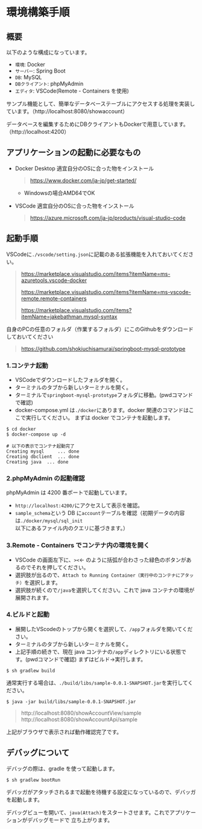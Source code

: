 # 環境構築手順

## 概要
以下のような構成になっています。

- `環境`: Docker
- `サーバー`: Spring Boot
- `DB`: MySQL
- `DBクライアント`: phpMyAdmin
- `エディタ`: VSCode(Remote - Containers を使用)

サンプル機能として、簡単なデータベーステーブルにアクセスする処理を実装しています。（http://localhost:8080/showaccount）

データベースを編集するためにDBクライアントもDockerで用意しています。（http://localhost:4200）

## アプリケーションの起動に必要なもの
- Docker Desktop
  適宜自分のOSに合った物をインストール
  > https://www.docker.com/ja-jp/get-started/
  
  - Windowsの場合AMD64でOK
- VSCode
  適宜自分のOSに合った物をインストール
  > https://azure.microsoft.com/ja-jp/products/visual-studio-code

## 起動手順

VSCodeに`./vscode/setting.json`に記載のある拡張機能を入れておいてください。
> https://marketplace.visualstudio.com/items?itemName=ms-azuretools.vscode-docker
> 
> https://marketplace.visualstudio.com/items?itemName=ms-vscode-remote.remote-containers
> 
> https://marketplace.visualstudio.com/items?itemName=jakebathman.mysql-syntax

自身のPCの任意のフォルダ（作業するフォルダ）にこのGithubをダウンロードしておいてください
> https://github.com/shokiuchisamurai/springboot-mysql-prototype

### 1.コンテナ起動
- VSCodeでダウンロードしたフォルダを開く。
- ターミナルのタブから新しいターミナルを開く。
- ターミナルで`springboot-mysql-prototype`フォルダに移動。(pwdコマンドで確認)
- docker-compose.yml は`./docker`にあります。docker 関連のコマンドはここで実行してください。
まずは docker でコンテナを起動します。

```bash:
$ cd docker
$ docker-compose up -d

# 以下の表示でコンテナ起動完了
Creating mysql     ... done
Creating dbclient  ... done
Creating java  ... done
```

### 2.phpMyAdmin の起動確認
phpMyAdmin は 4200 番ポートで起動しています。
- `http://localhost:4200/`にアクセスして表示を確認。
- `sample_schema`という DB に`account`テーブルを確認（初期データの内容は`./docker/mysql/sql_init` 以下にあるファイル内のクエリに基づきます。）

### 3.Remote - Containers でコンテナ内の環境を開く
- VSCode の画面左下に、`><`← のように括弧が合わさった緑色のボタンがあるのでそれを押してください。
- 選択肢が出るので、`Attach to Running Container（実行中のコンテナにアタッチ）`を選択します。
- 選択肢が続くので`/java`を選択してください。これで java コンテナの環境が展開されます。

### 4.ビルドと起動
- 展開したVScodeのトップから開くを選択して、`/app`フォルダを開いてください。
- ターミナルのタブから新しいターミナルを開く。
- 上記手順の続きで、現在 java コンテナの`/app`ディレクトリにいる状態です。(pwdコマンドで確認)
まずはビルド→実行します。

```
$ sh gradlew build
```

通常実行する場合は、`./build/libs/sample-0.0.1-SNAPSHOT.jar`を実行してください。

```
$ java -jar build/libs/sample-0.0.1-SNAPSHOT.jar
```
> http://localhost:8080/showAccountView/sample
> http://localhost:8080/showAccountApi/sample

上記がブラウザで表示されば動作確認完了です。

## デバッグについて
デバッグの際は、gradle を使って起動します。

```
$ sh gradlew bootRun
```

デバッガがアタッチされるまで起動を待機する設定になっているので、デバッガを起動します。

デバッグビューを開いて、`java(Attach)`をスタートさせます。これでアプリケーションがデバッグモードで
立ち上がります。
